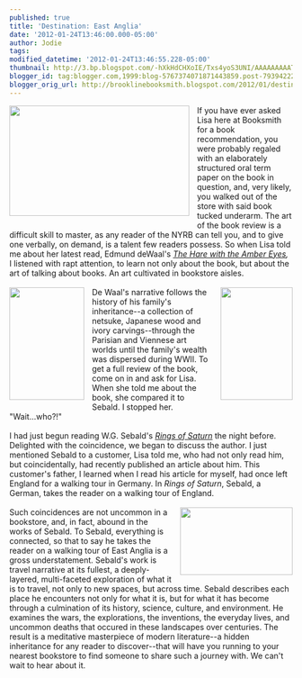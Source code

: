 ```yaml
---
published: true
title: 'Destination: East Anglia'
date: '2012-01-24T13:46:00.000-05:00'
author: Jodie
tags: 
modified_datetime: '2012-01-24T13:46:55.228-05:00'
thumbnail: http://3.bp.blogspot.com/-hXkHdCHXoIE/Txs4yoS3UNI/AAAAAAAAATU/KHS0o1c8iv0/s72-c/ringnames_big.gif
blogger_id: tag:blogger.com,1999:blog-5767374071871443859.post-7939422223649612419
blogger_orig_url: http://brooklinebooksmith.blogspot.com/2012/01/destination-east-anglia.html
---
```


<div class="separator" style="border: currentColor; clear: both; text-align: center;"><a href="http://3.bp.blogspot.com/-hXkHdCHXoIE/Txs4yoS3UNI/AAAAAAAAATU/KHS0o1c8iv0/s1600/ringnames_big.gif" imageanchor="1" style="clear: left; cssfloat: left; float: left; margin-bottom: 1em; margin-right: 1em;"><img border="0" height="196" nfa="true" src="http://3.bp.blogspot.com/-hXkHdCHXoIE/Txs4yoS3UNI/AAAAAAAAATU/KHS0o1c8iv0/s320/ringnames_big.gif" width="320" /></a></div><div style="border: currentColor;">If you have ever asked Lisa here at Booksmith for a book recommendation, you were probably regaled with an elaborately structured oral term paper on the book in question, and, very likely, you walked out of the store with said book tucked underarm. The art of the book review is a difficult skill to master, as&nbsp;any reader of the NYRB can tell you, and to give one verbally, on demand, is a talent few readers possess. So when Lisa told me about her latest read, Edmund deWaal's <em><a href="http://www.brooklinebooksmith-shop.com/book/9780312569372">The Hare with the Amber Eyes</a>,</em> I listened with rapt attention, to learn not only about the book, but about the art of talking about books. An art cultivated in bookstore aisles.</div><div style="border: currentColor;"><br /></div><div style="border: currentColor;"><a href="http://3.bp.blogspot.com/-x_EVjGk3zUU/Txs46zelqQI/AAAAAAAAATk/dl7_9AV30Hk/s1600/rings.jpg" imageanchor="1" style="clear: right; cssfloat: right; float: right; margin-bottom: 1em; margin-left: 1em;"><img border="0" height="200" nfa="true" src="http://3.bp.blogspot.com/-x_EVjGk3zUU/Txs46zelqQI/AAAAAAAAATk/dl7_9AV30Hk/s200/rings.jpg" width="128" /></a><a href="http://4.bp.blogspot.com/-IMSloCGfmUw/Txs417bR2nI/AAAAAAAAATc/YwEQ_dkfx2s/s1600/9780312569372.jpg" imageanchor="1" style="clear: left; cssfloat: left; float: left; margin-bottom: 1em; margin-right: 1em;"><img border="0" height="200" nfa="true" src="http://4.bp.blogspot.com/-IMSloCGfmUw/Txs417bR2nI/AAAAAAAAATc/YwEQ_dkfx2s/s200/9780312569372.jpg" width="133" /></a>De Waal's narrative follows the history of his family's inheritance--a collection&nbsp;of netsuke, Japanese wood and ivory carvings--through the Parisian and Viennese art worlds&nbsp;until the family's wealth was dispersed&nbsp;during WWII. To get a full review of the book, come on in and ask for Lisa. When she told me about the book, she compared it to Sebald. I stopped her. "Wait...who?!" </div><div style="border: currentColor;"><br /></div><div style="border: currentColor;">I had just begun reading W.G. Sebald's <em><a href="http://www.brooklinebooksmith-shop.com/book/9780811214131">Rings of Saturn</a></em> the night before. Delighted with the coincidence, we began to discuss the author. I just mentioned Sebald to a customer, Lisa told me, who had not only read him, but coincidentally, had recently published an article about him. This customer's father, I learned when I read his article for myself, had once left England for a walking tour in Germany. In <em>Rings of Saturn</em>, Sebald, a German, takes the reader on a walking tour of England.</div><div style="border: currentColor;"><br /></div><div style="border: currentColor;"><a href="http://3.bp.blogspot.com/-05IHZfQ8fV4/Txs5jZiBt7I/AAAAAAAAATs/h_SWVecTCqM/s1600/hareambereyes.jpg" imageanchor="1" style="clear: right; cssfloat: right; float: right; margin-bottom: 1em; margin-left: 1em;"><img border="0" height="120" nfa="true" src="http://3.bp.blogspot.com/-05IHZfQ8fV4/Txs5jZiBt7I/AAAAAAAAATs/h_SWVecTCqM/s200/hareambereyes.jpg" width="200" /></a>Such coincidences are not uncommon in a bookstore, and, in fact, abound in the works of Sebald. To Sebald, everything is connected, so that to say he takes the reader on a walking tour of East Anglia is a gross understatement. Sebald's work is travel narrative at its fullest, a deeply-layered, multi-faceted exploration of what it is to travel, not only to new spaces, but across time. Sebald describes each place he encounters not only for what it is, but for what it has become through a culmination of its history, science, culture, and environment. He examines the wars, the explorations, the inventions, the everyday lives, and uncommon deaths that occured in these landscapes over centuries. The result is a meditative masterpiece of modern literature--a hidden inheritance for any reader to discover--that will have you running to your nearest bookstore to find someone to share such a journey with. We can't wait to hear about it.</div><div style="border: currentColor;"><br /></div>